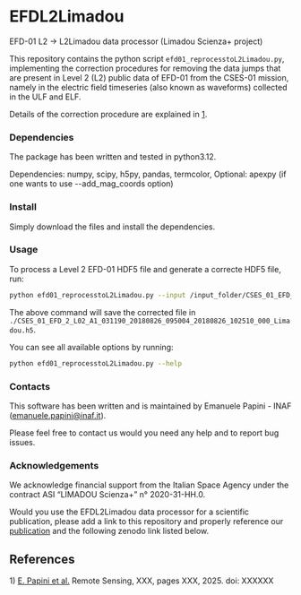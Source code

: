 # EFDL2Limadou
EFD-01 L2 -> L2Limadou data processor (Limadou Scienza+ project) 

This repository contains the python script `efd01_reprocesstoL2Limadou.py`, implementing the correction procedures for removing the data jumps that are present in Level 2 (L2) public data of EFD-01 from the CSES-01 mission, namely in the electric field timeseries (also known as waveforms) collected in the ULF and ELF.

Details of the correction procedure are explained in [1](#csespy).

### Dependencies ###
The package has been written and tested in python3.12.

Dependencies: numpy, scipy, h5py, pandas, termcolor, 
Optional: apexpy (if one wants to use --add_mag_coords option)


### Install ###

Simply download the files and install the dependencies.


### Usage ###

To process a Level 2 EFD-01 HDF5 file and generate a correcte HDF5 file, run:

```bash
python efd01_reprocesstoL2Limadou.py --input /input_folder/CSES_01_EFD_2_L02_A1_031190_20180826_095004_20180826_102510_000.h5 
```

The above command will save the corrected file in `./CSES_01_EFD_2_L02_A1_031190_20180826_095004_20180826_102510_000_Limadou.h5`.

You can see all available options by running:

```bash
python efd01_reprocesstoL2Limadou.py --help
```


### Contacts ###

This software has been written and is maintained by Emanuele Papini - INAF (emanuele.papini@inaf.it).

Please feel free to contact us would you need any help and to report bug issues.

### Acknowledgements ###

We acknowledge financial support from the Italian Space Agency under the contract ASI “LIMADOU Scienza+” n° 2020-31-HH.0.

Would you use the EFDL2Limadou data processor for a scientific publication, please add a link to this repository and properly reference our [publication](#csespy) and the following zenodo link listed below.


## References

<a name="csespy">1)</a> [E. Papini et al.](https://mdpi.com) Remote Sensing, XXX, pages XXX, 2025. doi: XXXXXX 
